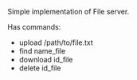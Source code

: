 Simple implementation of File server.

Has commands:
- upload /path/to/file.txt
- find name_file
- download id_file
- delete id_file
